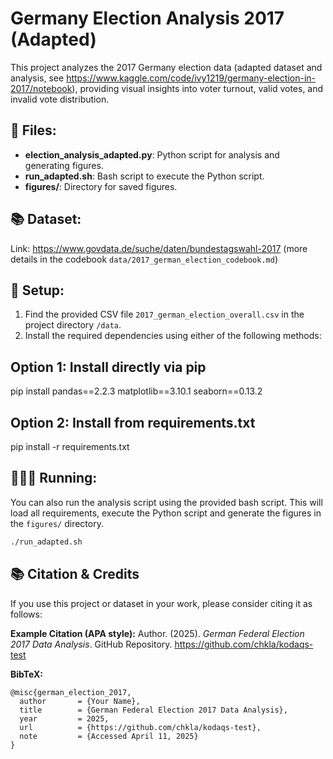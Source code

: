
# Germany Election Analysis 2017 (Adapted)

This project analyzes the 2017 Germany election data (adapted dataset and analysis, see https://www.kaggle.com/code/ivy1219/germany-election-in-2017/notebook), providing visual insights into voter turnout, valid votes, and invalid vote distribution.

## 💾 Files:
- **election_analysis_adapted.py**: Python script for analysis and generating figures.
- **run_adapted.sh**: Bash script to execute the Python script.
- **figures/**: Directory for saved figures.

## 📚 Dataset: 
Link: https://www.govdata.de/suche/daten/bundestagswahl-2017 (more details in the codebook `data/2017_german_election_codebook.md`) 

## 🚀 Setup:
1. Find the provided CSV file `2017_german_election_overall.csv` in the project directory `/data`.
2. Install the required dependencies using either of the following methods:

Option 1: Install directly via pip
----------------------------------
pip install pandas==2.2.3 matplotlib==3.10.1 seaborn==0.13.2

Option 2: Install from requirements.txt
---------------------------------------
pip install -r requirements.txt

## 🏃🏽‍♀️ Running:
You can also run the analysis script using the provided bash script. This will load all requirements, execute the Python script and generate the figures in the `figures/` directory.

```bash
./run_adapted.sh
```

## 📚 Citation & Credits

If you use this project or dataset in your work, please consider citing it as follows:

**Example Citation (APA style):**
Author. (2025). *German Federal Election 2017 Data Analysis*. GitHub Repository. https://github.com/chkla/kodaqs-test

**BibTeX:**
```
@misc{german_election_2017,
  author       = {Your Name},
  title        = {German Federal Election 2017 Data Analysis},
  year         = 2025,
  url          = {https://github.com/chkla/kodaqs-test},
  note         = {Accessed April 11, 2025}
}
```
